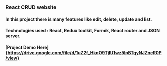 ### React CRUD website

#### In this project there is many features like edit, delete, update and list.

#### Technologies used : React, Redux toolkit, Formik, React router and JSON server.

#### [Project Demo Here]{https://drive.google.com/file/d/1uZ2f_HkqO9TjlU1wz5IpBTqyNJZneR0P/view}
